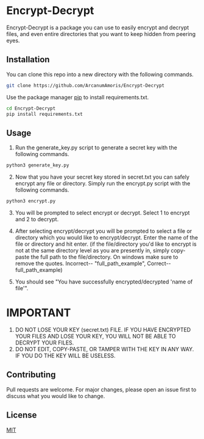 # Encrypt-Decrypt
Encrypt-Decrypt is a package you can use to easily encrypt and decrypt files, and even entire directories that you want to keep hidden from peering eyes.

## Installation
You can clone this repo into a new directory with the following commands.

```bash 
git clone https://github.com/ArcanumAmoris/Encrypt-Decrypt
```

Use the package manager [pip](https://pip.pypa.io/en/stable/) to install requirements.txt.

```bash
cd Encrypt-Decrypt
pip install requirements.txt
```

## Usage
1. Run the generate_key.py script to generate a secret key with the following commands.

```bash 
python3 generate_key.py
```

2. Now that you have your secret key stored in secret.txt you can safely encrypt any file or directory. Simply run the encrypt.py script with the following commands.

```bash 
python3 encrypt.py
```

3. You will be prompted to select encrypt or decrypt. Select 1 to encrypt and 2 to decrypt.

4. After selecting encrypt/decrypt you will be prompted to select a file or directory which you would like to encrypt/decrypt. Enter the name of the file or directory and hit enter. (if the file/directory you'd like to encrypt is not at the same directory level as you are presently in, simply copy-paste the full path to the file/directory. On windows make sure to remove the quotes. Incorrect-- "full_path_example", Correct-- full_path_example)

5. You should see "You have successfully encrypted/decrypted 'name of file'".

# IMPORTANT 
1. DO NOT LOSE YOUR KEY (secret.txt) FILE. IF YOU HAVE ENCRYPTED YOUR FILES AND LOSE YOUR KEY, YOU WILL NOT BE ABLE TO DECRYPT YOUR FILES.
2. DO NOT EDIT, COPY-PASTE, OR TAMPER WITH THE KEY IN ANY WAY. IF YOU DO THE KEY WILL BE USELESS. 


## Contributing
Pull requests are welcome. For major changes, please open an issue first to discuss what you would like to change.


## License
[MIT](https://choosealicense.com/licenses/mit/)